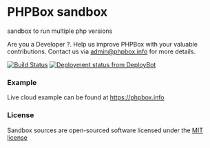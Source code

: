 # PHPBox sandbox
sandbox to run multiple php versions  

Are you a Developer ?.  Help us improve PHPBox with your valuable contributions. Contact us via admin@phpbox.info for more details.

[![Build Status](https://travis-ci.org/KasunDon/sandbox.svg?branch=master)](https://travis-ci.org/KasunDon/sandbox) [![Deployment status from DeployBot](https://phpbox.deploybot.com/badge/77558059912250/20429.svg)](http://deploybot.com)

### Example
Live cloud example can be found at https://phpbox.info


### License
Sandbox sources are open-sourced software licensed under the [MIT license](http://opensource.org/licenses/MIT)
